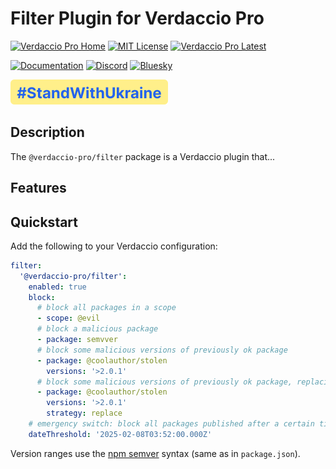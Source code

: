 # Filter Plugin for Verdaccio Pro

[![Verdaccio Pro Home](https://img.shields.io/badge/Homepage-Verdaccio%20Pro-405236?style=flat)](https://verdaccio.pro)
[![MIT License](https://img.shields.io/github/license/verdaccio-pro/verdaccio-pro?label=License&color=405236)](https://github.com/verdaccio-pro/verdaccio-pro/blob/main/LICENSE)
[![Verdaccio Pro Latest](https://img.shields.io/npm/v/@verdaccio-pro/verdaccio-pro?label=Latest%20Version&color=405236)](https://github.com/verdaccio-pro/verdaccio-pro)

[![Documentation](https://img.shields.io/badge/Documentation-Verdaccio%20Pro?style=flat&logo=Verdaccio&label=Verdaccio%20Pro&color=cd4000)](https://verdaccio.pro/docs)
[![Discord](https://img.shields.io/badge/Chat-Discord?style=flat&logo=Discord&label=Discord&color=cd4000)](https://discord.com/channels/388674437219745793)
[![Bluesky](https://img.shields.io/badge/Follow-Bluesky?style=flat&logo=Bluesky&label=Bluesky&color=cd4000)](https://bsky.app/profile/verdaccio.pro)

[![StandWithUkraine](https://raw.githubusercontent.com/vshymanskyy/StandWithUkraine/main/badges/StandWithUkraine.svg)](https://github.com/vshymanskyy/StandWithUkraine/blob/main/docs/README.md)

## Description

The `@verdaccio-pro/filter` package is a Verdaccio plugin that...

## Features

## Quickstart

Add the following to your Verdaccio configuration:

```yaml
filter:
  '@verdaccio-pro/filter':
    enabled: true
    block:
      # block all packages in a scope
      - scope: @evil
      # block a malicious package
      - package: semvver
      # block some malicious versions of previously ok package
      - package: @coolauthor/stolen
        versions: '>2.0.1'
      # block some malicious versions of previously ok package, replacing them with older, correct versions
      - package: @coolauthor/stolen
        versions: '>2.0.1'
        strategy: replace
    # emergency switch: block all packages published after a certain timestamp
    dateThreshold: '2025-02-08T03:52:00.000Z'
```

Version ranges use the [npm semver](https://www.npmjs.com/package/semver) syntax (same as in `package.json`).
